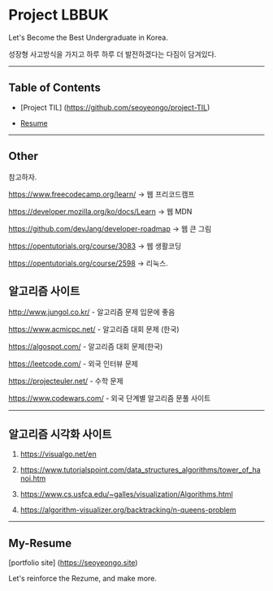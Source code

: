 # Project LBBUK
 Let's Become the Best Undergraduate in Korea.
 
성장형 사고방식을 가지고 하루 하루 더 발전하겠다는 다짐이 담겨있다.


---

## Table of Contents

* [Project TIL] (https://github.com/seoyeongo/project-TIL)

* [Resume](#My-Resume)


---

## Other 

참고하자.

https://www.freecodecamp.org/learn/            -> 웹 프리코드캠프

https://developer.mozilla.org/ko/docs/Learn     -> 웹 MDN

https://github.com/devJang/developer-roadmap   -> 웹 큰 그림 

https://opentutorials.org/course/3083         -> 웹 생활코딩

https://opentutorials.org/course/2598         -> 리눅스.



## 알고리즘 사이트

http://www.jungol.co.kr/ - 알고리즘 문제 입문에 좋음

https://www.acmicpc.net/ - 알고리즘 대회 문제 (한국)

https://algospot.com/ - 알고리즘 대회 문제(한국)

https://leetcode.com/ - 외국 인터뷰 문제

https://projecteuler.net/ - 수학 문제

https://www.codewars.com/ - 외국 단계별 알고리즘 문풀 사이트

___________________________________________________________________________________________________
## 알고리즘 시각화 사이트


1. https://visualgo.net/en

2. https://www.tutorialspoint.com/data_structures_algorithms/tower_of_hanoi.htm

3. https://www.cs.usfca.edu/~galles/visualization/Algorithms.html

4. https://algorithm-visualizer.org/backtracking/n-queens-problem



---

## My-Resume

[portfolio site] (https://seoyeongo.site)

Let's reinforce the Rezume, and make more.


